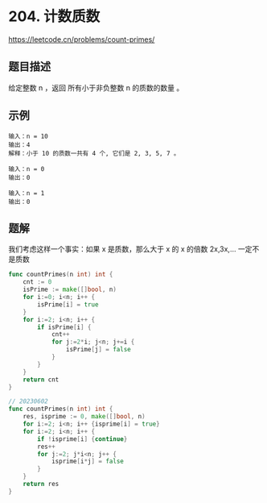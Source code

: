 # 204. 计数质数
https://leetcode.cn/problems/count-primes/

## 题目描述
给定整数 n ，返回 所有小于非负整数 n 的质数的数量 。

## 示例
```
输入：n = 10
输出：4
解释：小于 10 的质数一共有 4 个, 它们是 2, 3, 5, 7 。
```
```
输入：n = 0
输出：0
```
```
输入：n = 1
输出：0
```

## 题解
我们考虑这样一个事实：如果 x 是质数，那么大于 x 的 x 的倍数 2x,3x,… 一定不是质数
```go
func countPrimes(n int) int {
    cnt := 0
    isPrime := make([]bool, n)
    for i:=0; i<n; i++ {
        isPrime[i] = true
    }
    for i:=2; i<n; i++ {
        if isPrime[i] {
            cnt++
            for j:=2*i; j<n; j+=i {
                isPrime[j] = false
            }
        }
    }
    return cnt
}
```
```go
// 20230602
func countPrimes(n int) int {
    res, isprime := 0, make([]bool, n)
    for i:=2; i<n; i++ {isprime[i] = true}
    for i:=2; i<n; i++ {
        if !isprime[i] {continue}
        res++
        for j:=2; j*i<n; j++ {
            isprime[i*j] = false
        }
    }
    return res 
}
```
